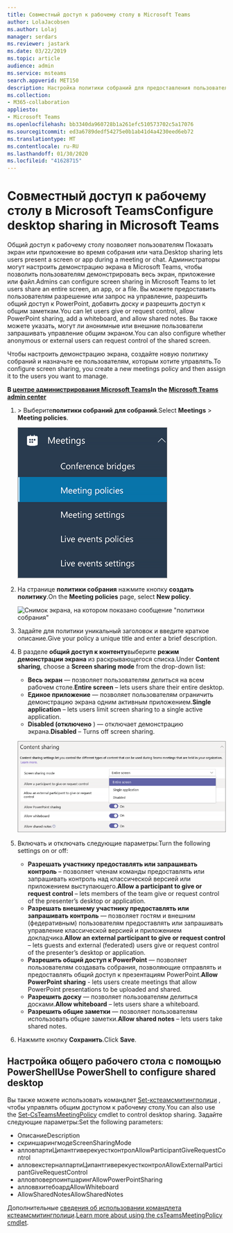 ```yaml
---
title: Совместный доступ к рабочему столу в Microsoft Teams
author: LolaJacobsen
ms.author: Lolaj
manager: serdars
ms.reviewer: jastark
ms.date: 03/22/2019
ms.topic: article
audience: admin
ms.service: msteams
search.appverid: MET150
description: Настройка политики собраний для предоставления пользователям возможности совместного доступа к рабочему столу в чате и собраниях Teams
ms.collection:
- M365-collaboration
appliesto:
- Microsoft Teams
ms.openlocfilehash: bb3340da960728b1a261efc510573702c5a17076
ms.sourcegitcommit: ed3a6789dedf54275e0b1ab41d4a4230eed6eb72
ms.translationtype: MT
ms.contentlocale: ru-RU
ms.lasthandoff: 01/30/2020
ms.locfileid: "41628715"
---
```

<a name="configure-desktop-sharing-in-microsoft-teams"></a><span data-ttu-id="68a58-103">Совместный доступ к рабочему столу в Microsoft Teams</span><span class="sxs-lookup"><span data-stu-id="68a58-103">Configure desktop sharing in Microsoft Teams</span></span>
============================================

<span data-ttu-id="68a58-104">Общий доступ к рабочему столу позволяет пользователям Показать экран или приложение во время собрания или чата.</span><span class="sxs-lookup"><span data-stu-id="68a58-104">Desktop sharing lets users present a screen or app during a meeting or chat.</span></span> <span data-ttu-id="68a58-105">Администраторы могут настроить демонстрацию экрана в Microsoft Teams, чтобы позволить пользователям демонстрировать весь экран, приложение или файл.</span><span class="sxs-lookup"><span data-stu-id="68a58-105">Admins can configure screen sharing in Microsoft Teams to let users share an entire screen, an app, or a file.</span></span> <span data-ttu-id="68a58-106">Вы можете предоставить пользователям разрешение или запрос на управление, разрешить общий доступ к PowerPoint, добавить доску и разрешить доступ к общим заметкам.</span><span class="sxs-lookup"><span data-stu-id="68a58-106">You can let users give or request control, allow PowerPoint sharing, add a whiteboard, and allow shared notes.</span></span> <span data-ttu-id="68a58-107">Вы также можете указать, могут ли анонимные или внешние пользователи запрашивать управление общим экраном.</span><span class="sxs-lookup"><span data-stu-id="68a58-107">You can also configure whether anonymous or external users can request control of the shared screen.</span></span>

<span data-ttu-id="68a58-108">Чтобы настроить демонстрацию экрана, создайте новую политику собраний и назначьте ее пользователям, которым хотите управлять.</span><span class="sxs-lookup"><span data-stu-id="68a58-108">To configure screen sharing, you create a new meetings policy and then assign it to the users you want to manage.</span></span>

<span data-ttu-id="68a58-109">**В [центре администрирования Microsoft Teams](https://admin.teams.microsoft.com/)**</span><span class="sxs-lookup"><span data-stu-id="68a58-109">**In the [Microsoft Teams admin center](https://admin.teams.microsoft.com/)**</span></span>

1. <span data-ttu-id="68a58-110"> > Выберите**политики собраний** **для собраний**.</span><span class="sxs-lookup"><span data-stu-id="68a58-110">Select **Meetings** > **Meeting policies**.</span></span>

    ![Снимок экрана, на котором выделены политики собраний](media/configure-desktop-sharing-image1.png)

2. <span data-ttu-id="68a58-112">На странице **политики собрания** нажмите кнопку **создать политику**.</span><span class="sxs-lookup"><span data-stu-id="68a58-112">On the **Meeting policies** page, select **New policy**.</span></span>

    ![Снимок экрана, на котором показано сообщение "политики собрания"](media/configure-desktop-sharing-image2.png)

3. <span data-ttu-id="68a58-114">Задайте для политики уникальный заголовок и введите краткое описание.</span><span class="sxs-lookup"><span data-stu-id="68a58-114">Give your policy a unique title and enter a brief description.</span></span>

4. <span data-ttu-id="68a58-115">В разделе **общий доступ к контенту**выберите **режим демонстрации экрана** из раскрывающегося списка.</span><span class="sxs-lookup"><span data-stu-id="68a58-115">Under **Content sharing**, choose a **Screen sharing mode** from the drop-down list:</span></span>

   - <span data-ttu-id="68a58-116">**Весь экран** — позволяет пользователям делиться на всем рабочем столе.</span><span class="sxs-lookup"><span data-stu-id="68a58-116">**Entire screen** – lets users share their entire desktop.</span></span>
   - <span data-ttu-id="68a58-117">**Единое приложение** — позволяет пользователям ограничить демонстрацию экрана одним активным приложением.</span><span class="sxs-lookup"><span data-stu-id="68a58-117">**Single application** – lets users limit screen sharing to a single active application.</span></span>
   - <span data-ttu-id="68a58-118">**Disabled (отключено** ) — отключает демонстрацию экрана.</span><span class="sxs-lookup"><span data-stu-id="68a58-118">**Disabled** – Turns off screen sharing.</span></span>

    ![Снимок экрана: параметры режима общего использования](media/configure-desktop-sharing-image3.png)

5. <span data-ttu-id="68a58-120">Включать и отключать следующие параметры:</span><span class="sxs-lookup"><span data-stu-id="68a58-120">Turn the following settings on or off:</span></span>

    - <span data-ttu-id="68a58-121">**Разрешать участнику предоставлять или запрашивать контроль** – позволяет членам команды предоставлять или запрашивать контроль над классической версией или приложением выступающего.</span><span class="sxs-lookup"><span data-stu-id="68a58-121">**Allow a participant to give or request control** – lets members of the team give or request control of the presenter’s desktop or application.</span></span>
    - <span data-ttu-id="68a58-122">**Разрешать внешнему участнику предоставлять или запрашивать контроль** — позволяет гостям и внешним (федеративным) пользователям предоставлять или запрашивать управление классической версией и приложением докладчика.</span><span class="sxs-lookup"><span data-stu-id="68a58-122">**Allow an external participant to give or request control** – lets guests and external (federated) users give or request control of the presenter’s desktop or application.</span></span>
    - <span data-ttu-id="68a58-123">**Разрешить общий доступ к PowerPoint** — позволяет пользователям создавать собрания, позволяющие отправлять и предоставлять общий доступ к презентациям PowerPoint.</span><span class="sxs-lookup"><span data-stu-id="68a58-123">**Allow PowerPoint sharing** - lets users create meetings that allow PowerPoint presentations to be uploaded and shared.</span></span>
    - <span data-ttu-id="68a58-124">**Разрешить доску** — позволяет пользователям делиться досками.</span><span class="sxs-lookup"><span data-stu-id="68a58-124">**Allow whiteboard** – lets users share a whiteboard.</span></span>
    - <span data-ttu-id="68a58-125">**Разрешить общие заметки** — позволяет пользователям использовать общие заметки.</span><span class="sxs-lookup"><span data-stu-id="68a58-125">**Allow shared notes** – lets users take shared notes.</span></span>

6. <span data-ttu-id="68a58-126">Нажмите кнопку **Сохранить**.</span><span class="sxs-lookup"><span data-stu-id="68a58-126">Click **Save**.</span></span>

## <a name="use-powershell-to-configure-shared-desktop"></a><span data-ttu-id="68a58-127">Настройка общего рабочего стола с помощью PowerShell</span><span class="sxs-lookup"><span data-stu-id="68a58-127">Use PowerShell to configure shared desktop</span></span>

<span data-ttu-id="68a58-128">Вы также можете использовать командлет [Set-кстеамсмитингполици](https://docs.microsoft.com/powershell/module/skype/set-csteamsmeetingpolicy?view=skype-ps) , чтобы управлять общим доступом к рабочему столу.</span><span class="sxs-lookup"><span data-stu-id="68a58-128">You can also use the [Set-CsTeamsMeetingPolicy](https://docs.microsoft.com/powershell/module/skype/set-csteamsmeetingpolicy?view=skype-ps) cmdlet to control desktop sharing.</span></span> <span data-ttu-id="68a58-129">Задайте следующие параметры:</span><span class="sxs-lookup"><span data-stu-id="68a58-129">Set the following parameters:</span></span>

- <span data-ttu-id="68a58-130">Описание</span><span class="sxs-lookup"><span data-stu-id="68a58-130">Description</span></span>
- <span data-ttu-id="68a58-131">скриншарингмоде</span><span class="sxs-lookup"><span data-stu-id="68a58-131">ScreenSharingMode</span></span>
- <span data-ttu-id="68a58-132">алловпартиЦипантгиверекуестконтрол</span><span class="sxs-lookup"><span data-stu-id="68a58-132">AllowParticipantGiveRequestControl</span></span>
- <span data-ttu-id="68a58-133">алловекстерналпартиЦипантгиверекуестконтрол</span><span class="sxs-lookup"><span data-stu-id="68a58-133">AllowExternalParticipantGiveRequestControl</span></span>
- <span data-ttu-id="68a58-134">алловповерпоинтшаринг</span><span class="sxs-lookup"><span data-stu-id="68a58-134">AllowPowerPointSharing</span></span>
- <span data-ttu-id="68a58-135">алловвхитебоард</span><span class="sxs-lookup"><span data-stu-id="68a58-135">AllowWhiteboard</span></span>
- <span data-ttu-id="68a58-136">AllowSharedNotes</span><span class="sxs-lookup"><span data-stu-id="68a58-136">AllowSharedNotes</span></span>

<span data-ttu-id="68a58-137">Дополнительные [сведения об использовании командлета кстеамсмитингполици](https://docs.microsoft.com/powershell/module/skype/set-csteamsmeetingpolicy?view=skype-ps).</span><span class="sxs-lookup"><span data-stu-id="68a58-137">[Learn more about using the csTeamsMeetingPolicy cmdlet](https://docs.microsoft.com/powershell/module/skype/set-csteamsmeetingpolicy?view=skype-ps).</span></span>

